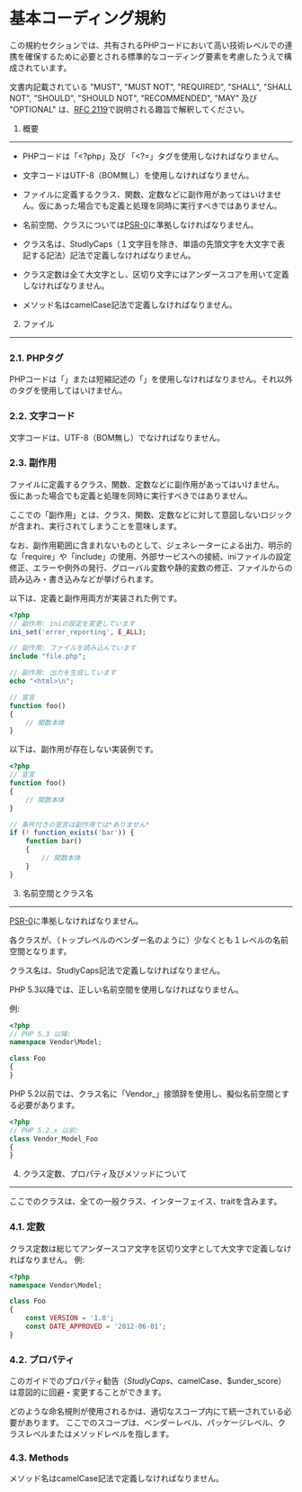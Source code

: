 基本コーディング規約
=====================

この規約セクションでは、共有されるPHPコードにおいて高い技術レベルでの連携を確保するために必要とされる標準的なコーディング要素を考慮したうえで構成されています。

文書内記載されている "MUST", "MUST NOT", "REQUIRED", "SHALL", "SHALL NOT", "SHOULD", "SHOULD NOT", "RECOMMENDED", "MAY" 及び "OPTIONAL" は、[RFC 2119][]で説明される趣旨で解釈してください。

[RFC 2119]: http://www.ietf.org/rfc/rfc2119.txt
[PSR-0]: https://github.com/php-fig/fig-standards/blob/master/accepted/PSR-0.md


1. 概要
-----------

- PHPコードは「<?php」及び 「<?=」タグを使用しなければなりません。

- 文字コードはUTF-8（BOM無し）を使用しなければなりません。

- ファイルに定義するクラス、関数、定数などに副作用があってはいけません。仮にあった場合でも定義と処理を同時に実行すべきではありません。

- 名前空間、クラスについては[PSR-0][]に準拠しなければなりません。

- クラス名は、StudlyCaps（１文字目を除き、単語の先頭文字を大文字で表記する記法）記法で定義しなければなりません。

- クラス定数は全て大文字とし、区切り文字にはアンダースコアを用いて定義しなければなりません。

- メソッド名はcamelCase記法で定義しなければなりません。


2. ファイル
--------

### 2.1. PHPタグ

PHPコードは「<?php ?>」または短縮記述の「<?= ?>」を使用しなければなりません。それ以外のタグを使用してはいけません。

### 2.2. 文字コード

文字コードは、UTF-8（BOM無し）でなければなりません。

### 2.3. 副作用

ファイルに定義するクラス、関数、定数などに副作用があってはいけません。
仮にあった場合でも定義と処理を同時に実行すべきではありません。

ここでの「副作用」とは、クラス、関数、定数などに対して意図しないロジックが含まれ、実行されてしまうことを意味します。

なお、副作用範囲に含まれないものとして、ジェネレーターによる出力、明示的な「require」や「include」の使用、外部サービスへの接続、iniファイルの設定修正、エラーや例外の発行、グローバル変数や静的変数の修正、ファイルからの読み込み・書き込みなどが挙げられます。

以下は、定義と副作用両方が実装された例です。

```php
<?php
// 副作用: iniの設定を変更しています
ini_set('error_reporting', E_ALL);

// 副作用: ファイルを読み込んでいます
include "file.php";

// 副作用: 出力を生成しています
echo "<html>\n";

// 宣言
function foo()
{
    // 関数本体
}
```

以下は、副作用が存在しない実装例です。


```php
<?php
// 宣言
function foo()
{
    // 関数本体
}

// 条件付きの宣言は副作用では*ありません*
if (! function_exists('bar')) {
    function bar()
    {
        // 関数本体
    }
}
```


3. 名前空間とクラス名
----------------------------

[PSR-0][]に準拠しなければなりません。

各クラスが、（トップレベルのベンダー名のように）少なくとも１レベルの名前空間となります。

クラス名は、StudlyCaps記法で定義しなければなりません。

PHP 5.3以降では、正しい名前空間を使用しなければなりません。

例:

```php
<?php
// PHP 5.3 以降:
namespace Vendor\Model;

class Foo
{
}
```

PHP 5.2以前では、クラス名に「Vendor_」接頭辞を使用し、擬似名前空間とする必要があります。

```php
<?php
// PHP 5.2.x 以前:
class Vendor_Model_Foo
{
}
```

4. クラス定数、プロパティ及びメソッドについて
-------------------------------------------

ここでのクラスは、全ての一般クラス、インターフェイス、traitを含みます。

### 4.1. 定数

クラス定数は総じてアンダースコア文字を区切り文字として大文字で定義しなければなりません。
例:

```php
<?php
namespace Vendor\Model;

class Foo
{
    const VERSION = '1.0';
    const DATE_APPROVED = '2012-06-01';
}
```

### 4.2. プロパティ

このガイドでのプロパティ勧告（$StudlyCaps、$camelCase、$under_score）は意図的に回避・変更することができます。

どのような命名規則が使用されるかは、適切なスコープ内にて統一されている必要があります。
ここでのスコープは、ベンダーレベル、パッケージレベル、クラスレベルまたはメソッドレベルを指します。

### 4.3. Methods

メソッド名はcamelCase記法で定義しなければなりません。

